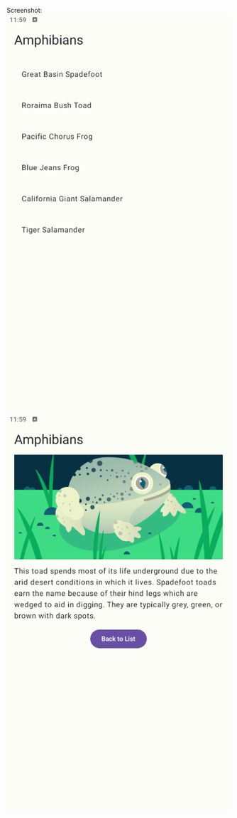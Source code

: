Screenshot:
![Home Screen](https://github.com/KhvarenahQuinn/Amphibians/blob/master/SS/Homescreen.png)
![Detail Screen](https://github.com/KhvarenahQuinn/Amphibians/blob/master/SS/DetailScreen.png)
